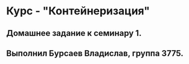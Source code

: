 # Курс - "Контейнеризация"
## Домашнее задание к семинару 1.
## Выполнил Бурсаев Владислав, группа 3775.

